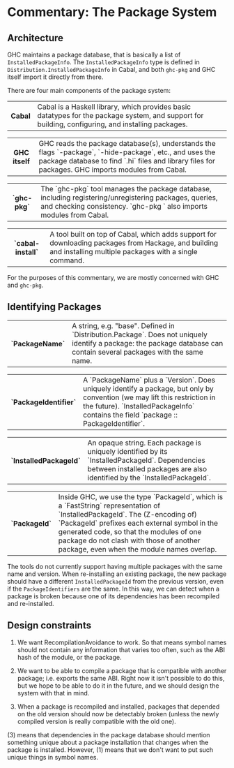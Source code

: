 # Commentary: The Package System

## Architecture


GHC maintains a package database, that is basically a list of `InstalledPackageInfo`.  The `InstalledPackageInfo` type is defined in `Distribution.InstalledPackageInfo` in Cabal, and both `ghc-pkg` and GHC itself import it directly from there.


There are four main components of the package system:

<table><tr><th>Cabal</th>
<td>
Cabal is a Haskell library, which provides basic datatypes for the package system, and support for building,
configuring, and installing packages.
</td></tr></table>

<table><tr><th>GHC itself</th>
<td>
GHC reads the package database(s), understands the flags `-package`, `-hide-package`, etc., and uses the package database
to find `.hi` files and library files for packages.  GHC imports modules from Cabal.
</td></tr></table>

<table><tr><th>`ghc-pkg`</th>
<td>
The `ghc-pkg` tool manages the package database, including registering/unregistering packages, queries, and
checking consistency.  `ghc-pkg ` also imports modules from Cabal.
</td></tr></table>

<table><tr><th>`cabal-install`</th>
<td>
A tool built on top of Cabal, which adds support for downloading packages from Hackage, and building and installing
multiple packages with a single command.
</td></tr></table>


For the purposes of this commentary, we are mostly concerned with GHC and `ghc-pkg`.

## Identifying Packages

<table><tr><th>`PackageName`</th>
<td>
A string, e.g. "base".  Defined in `Distribution.Package`.  Does not uniquely identify a package: the package
database can contain several packages with the same name.
</td></tr></table>

<table><tr><th>`PackageIdentifier`</th>
<td>
A `PackageName` plus a `Version`.  Does uniquely identify a package, but only by convention (we may lift
this restriction in the future).  `InstalledPackageInfo` contains the field `package :: PackageIdentifier`.
</td></tr></table>

<table><tr><th>`InstalledPackageId`</th>
<td>
An opaque string.  Each package is uniquely identified by its `InstalledPackageId`.  Dependencies
between installed packages are also identified by the `InstalledPackageId`.
</td></tr></table>

<table><tr><th>`PackageId`</th>
<td>
Inside GHC, we use the type `PackageId`, which is a `FastString` representation of `InstalledPackageId`.
The (Z-encoding of) `PackageId` prefixes each external symbol in the generated code, so that the modules of one package do
not clash with those of another package, even when the module names overlap.
</td></tr></table>


The tools do not currently support having multiple packages with the same name and version.  When re-installing an existing package, the new package should have a different `InstalledPackageId` from the previous version, even if the `PackageIdentifiers` are the same.  In this way, we can detect when a package is broken because one of its dependencies has been recompiled and re-installed.

## Design constraints

1. We want RecompilationAvoidance to work.  So that means symbol names should not contain any information that varies too often, such as the ABI hash of the module, or the package.

1. We want to be able to compile a package that is compatible with another package; i.e. exports the same ABI.  Right now it isn't possible to do this, but we hope to be able to do it in the future, and we should design the system with that in mind.

1. When a package is recompiled and installed, packages that depended on the old version should now be detectably broken (unless the newly compiled version is really compatible with the old one).


(3) means that dependencies in the package database should mention something unique about a package installation that changes when the package is installed.  However, (1) means that we don't want to put such unique things in symbol names.
